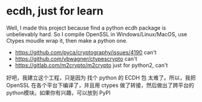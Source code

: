 # ecdh, just for learn

Well, I made this project because find a python ecdh package is unbelievably hard. So I compile OpenSSL in Windows/Linux/MacOS, use Ctypes moudle wrap it, then make a python one.

- https://github.com/pyca/cryptography/issues/4190    can't
- https://github.com/vbwagner/ctypescrypto    can't
- https://gitlab.com/m2crypto/m2crypto    just for python2, can't



好吧，我建立这个工程，只是因为 找个 python 的 ECDH 包 太难了。所以，我把 OpenSSL 在各个平台下编译了，并且用 ctypes 做了转接，然后做出了跨平台的 python模块。如果你有兴趣，可以放到 PyPI

